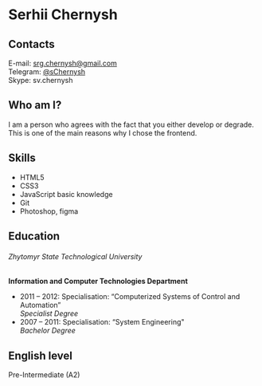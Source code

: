# Serhii Chernysh

## Contacts

E-mail: [srg.chernysh@gmail.com](mailto:srg.chernysh@gmail.com)  
Telegram: [@sChernysh](https://t.me/sChernysh)  
Skype: sv.chernysh  

## Who am I?

I am a person who agrees with the fact that you either develop or degrade.
This is one of the main reasons why I chose the frontend.

## Skills

* HTML5
* CSS3
* JavaScript basic knowledge
* Git
* Photoshop, figma

## Education
###### Zhytomyr State Technological University

__Information and Computer Technologies Department__
* 2011 – 2012: Specialisation: “Computerized Systems of Control and Automation”  
*Specialist Degree*
* 2007 – 2011: Specialisation: “System Engineering"  
*Bachelor Degree*

## English level

Pre-Intermediate (A2)